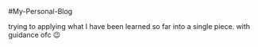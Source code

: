 #My-Personal-Blog

trying to applying what I have been learned so far into a single piece. with guidance ofc 😉